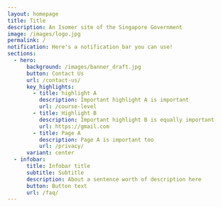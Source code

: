 ```yaml
---
layout: homepage
title: Title
description: An Isomer site of the Singapore Government
image: /images/logo.jpg
permalink: /
notification: Here's a notification bar you can use!
sections:
  - hero:
      background: /images/banner_draft.jpg
      button: Contact Us
      url: /contact-us/
      key_highlights:
        - title: highlight A
          description: Important highlight A is important
          url: /course-level
        - title: Highlight B
          description: Important highlight B is equally important
          url: https://gmail.com
        - title: Page A
          description: Page A is important too
          url: /privacy/
      variant: center
  - infobar:
      title: Infobar title
      subtitle: Subtitle
      description: About a sentence worth of description here
      button: Button text
      url: /faq/
---
```

